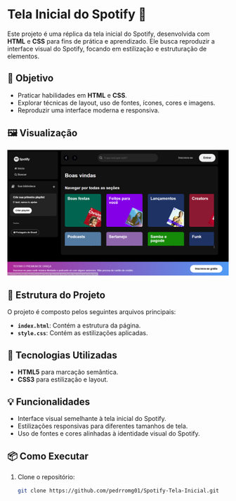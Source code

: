# Tela Inicial do Spotify 🎵

Este projeto é uma réplica da tela inicial do Spotify, desenvolvida com **HTML** e **CSS** para fins de prática e aprendizado. Ele busca reproduzir a interface visual do Spotify, focando em estilização e estruturação de elementos.

## 🎯 Objetivo

- Praticar habilidades em **HTML** e **CSS**.
- Explorar técnicas de layout, uso de fontes, ícones, cores e imagens.
- Reproduzir uma interface moderna e responsiva.

## 🖼️ Visualização

![Visualização da Tela Inicial do Spotify](https://github.com/pedrromg01/Spotify-Tela-Inicial/blob/main/Spotify-tela-inicial.png)

## 📂 Estrutura do Projeto

O projeto é composto pelos seguintes arquivos principais:

- **`index.html`**: Contém a estrutura da página.
- **`style.css`**: Contém as estilizações aplicadas.

## 🚀 Tecnologias Utilizadas

- **HTML5** para marcação semântica.
- **CSS3** para estilização e layout.

## 💡 Funcionalidades

- Interface visual semelhante à tela inicial do Spotify.
- Estilizações responsivas para diferentes tamanhos de tela.
- Uso de fontes e cores alinhadas à identidade visual do Spotify.

## 📦 Como Executar

1. Clone o repositório:
   ```bash
   git clone https://github.com/pedrromg01/Spotify-Tela-Inicial.git

